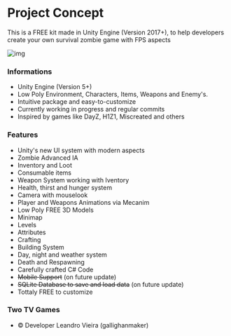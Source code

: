 # Project Concept #

This is a FREE kit made in Unity Engine (Version 2017+), to help developers create your own survival zombie game with FPS aspects 

![img](https://i.imgur.com/AlNYgSj.png)

### Informations ###

* Unity Engine (Version 5+)
* Low Poly Environment, Characters, Items, Weapons and Enemy's.
* Intuitive package and easy-to-customize
* Currently working in progress and regular commits
* Inspired by games like DayZ, H1Z1, Miscreated and others

### Features ###

* Unity's new UI system with modern aspects
* Zombie Advanced IA
* Inventory and Loot
* Consumable items
* Weapon System working with Iventory
* Health, thirst and hunger system
* Camera with mouselook
* Player and Weapons Animations via Mecanim
* Low Poly FREE 3D Models
* Minimap
* Levels
* Attributes
* Crafting
* Building System
* Day, night and weather system
* Death and Respawning
* Carefully crafted C# Code
* ~~Mobile Support~~ (on future update)
* ~~SQLite Database to save and load data~~ (on future update)
* Tottaly FREE to customize

### Two TV Games ###

* :copyright: Developer Leandro Vieira (gallighanmaker)

